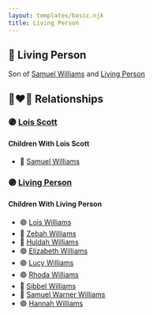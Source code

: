 ```yaml
---
layout: templates/basic.njk
title: Living Person
---
```

## 🔵 Living Person

Son of [Samuel Williams](/people/9/90108080) and [Living Person](/people/2/27215076)

## 👩‍❤️‍👨 Relationships

### 🟣 [Lois Scott](/people/3/31542750)

#### Children With Lois Scott
* 🔵 [Samuel Williams](/people/6/659680)
### 🟣 [Living Person](/people/6/62871690)

#### Children With Living Person
* 🟣 [Lois Williams](/people/1/11658684)
* 🔵 [Zebah Williams](/people/7/77989824)
* 🔵 [Huldah Williams](/people/2/28699716)
* 🟣 [Elizabeth Williams](/people/2/27796808)
* 🟣 [Lucy Williams](/people/3/30981683)
* 🟣 [Rhoda Williams](/people/2/220352)
* 🔵 [Sibbel Williams](/people/6/60503451)
* 🔵 [Samuel Warner Williams](/people/2/2994960)
* 🟣 [Hannah Williams](/people/8/80814952)